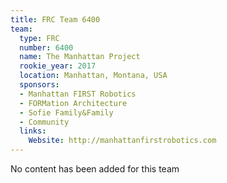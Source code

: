 ```yaml
---
title: FRC Team 6400
team:
  type: FRC
  number: 6400
  name: The Manhattan Project
  rookie_year: 2017
  location: Manhattan, Montana, USA
  sponsors:
  - Manhattan FIRST Robotics
  - FORMation Architecture
  - Sofie Family&Family
  - Community
  links:
    Website: http://manhattanfirstrobotics.com
---
```


No content has been added for this team